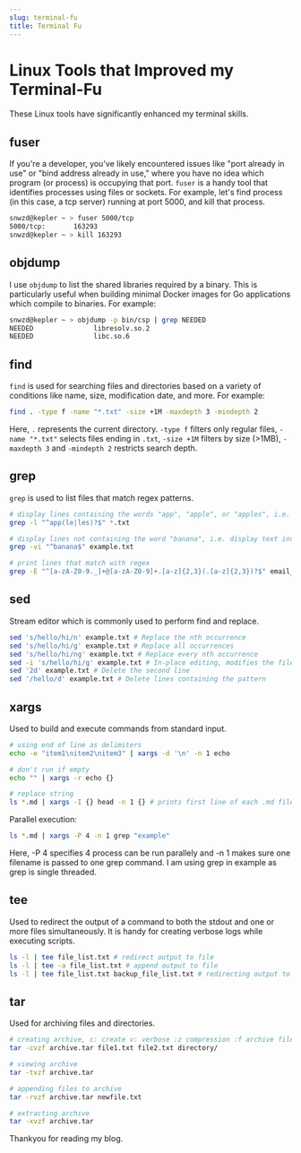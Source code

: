 ```yaml
---
slug: terminal-fu
title: Terminal Fu
---
```


# Linux Tools that Improved my Terminal-Fu
These Linux tools have significantly enhanced my terminal skills.

<!-- truncate -->

## fuser

If you're a developer, you've likely encountered issues like "port already in use" or "bind address already in use," where you have no idea which program (or process) is occupying that port. `fuser` is a handy tool that identifies processes using files or sockets. For example, let's find process (in this case, a tcp server) running at port 5000, and kill that process.

```bash
snwzd@kepler ~ > fuser 5000/tcp
5000/tcp:       163293
snwzd@kepler ~ > kill 163293 
```

## objdump

I use `objdump` to list the shared libraries required by a binary. This is particularly useful when building minimal Docker images for Go applications which compile to binaries. For example:

```bash
snwzd@kepler ~ > objdump -p bin/csp | grep NEEDED
NEEDED               libresolv.so.2
NEEDED               libc.so.6
```

## find
`find` is used for searching files and directories based on a variety of conditions like name, size, modification date, and more. For example:

```bash
find . -type f -name "*.txt" -size +1M -maxdepth 3 -mindepth 2
```

Here, `.` represents the current directory. `-type f` filters only regular files, `-name "*.txt"` selects files ending in `.txt`, `-size +1M` filters by size (>1MB), `-maxdepth 3` and `-mindepth 2` restricts search depth.

## grep
`grep` is used to list files that match regex patterns.

```bash
# display lines containing the words "app", "apple", or "apples", i.e. display filename of files whose text match pattern
grep -l "^app(le|les)?$" *.txt

# display lines not containing the word "banana", i.e. display text inverse of match pattern (case insensitive)
grep -vi "^banana$" example.txt 

# print lines that match with regex
grep -E "^[a-zA-Z0-9._]+@[a-zA-Z0-9]+.[a-z]{2,3}(.[a-z]{2,3})?$" email_list.txt
```

## sed
Stream editor which is commonly used to perform find and replace.

```bash
sed 's/hello/hi/n' example.txt # Replace the nth occurrence
sed 's/hello/hi/g' example.txt # Replace all occurrences
sed 's/hello/hi/ng' example.txt # Replace every nth occurrence
sed -i 's/hello/hi/g' example.txt # In-place editing, modifies the file
sed '2d' example.txt # Delete the second line
sed '/hello/d' example.txt # Delete lines containing the pattern
```

## xargs
Used to build and execute commands from standard input.

```bash
# using end of line as delimiters
echo -e "item1\nitem2\nitem3" | xargs -d '\n' -n 1 echo 

# don't run if empty
echo "" | xargs -r echo {} 

# replace string
ls *.md | xargs -I {} head -n 1 {} # prints first line of each .md file in current directory
```

Parallel execution:
```bash
ls *.md | xargs -P 4 -n 1 grep "example"
```
Here, -P 4 specifies 4 process can be run parallely and -n 1 makes sure one filename is passed to one grep command. I am using grep in example as grep is single threaded.

## tee
Used to redirect the output of a command to both the stdout and one or more files simultaneously. It is handy for creating verbose logs while executing scripts.

```bash
ls -l | tee file_list.txt # redirect output to file
ls -l | tee -a file_list.txt # append output to file
ls -l | tee file_list.txt backup_file_list.txt # redirecting output to multiple files
```
## tar 
Used for archiving files and directories.

```bash
# creating archive, c: create v: verbose :z compression :f archive file
tar -cvzf archive.tar file1.txt file2.txt directory/

# viewing archive
tar -tvzf archive.tar

# appending files to archive
tar -rvzf archive.tar newfile.txt

# extracting archive
tar -xvzf archive.tar
```

Thankyou for reading my blog.